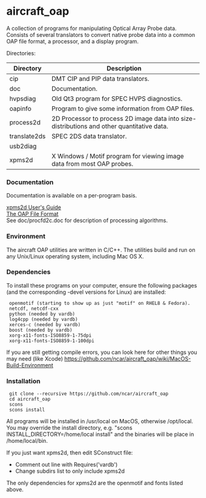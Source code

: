 # aircraft_oap
A collection of programs for manipulating Optical Array Probe data.  Consists of several translators to convert native probe data into a common OAP file format, a processor, and a display program. 

Directories:

| Directory | Description |
| ----------- | ----------------------------------------------------------------------------------------- |
| cip | DMT CIP and PIP data translators. |
| doc | Documentation. |
| hvpsdiag | Old Qt3 program for SPEC HVPS diagnostics. |
| oapinfo | Program to give some information from OAP files. |
| process2d | 2D Processor to process 2D image data into size-distributions and other quantitative data. |
| translate2ds | SPEC 2DS data translator. |
| usb2diag | |
| xpms2d | X Windows / Motif program for viewing image data from most OAP probes. |

### Documentation ###

Documentation is available on a per-program basis.

[xpms2d User's Guide](http://www.eol.ucar.edu/raf/software/xpms2d.html)\
[The OAP File Format](http://www.eol.ucar.edu/raf/software/OAPfiles.html)\
See doc/procfd2c.doc for description of processing algorithms.

### Environment ###
The aircraft OAP utilities are written in C/C++.  The utilities build and run on any Unix/Linux operating system, including Mac OS X.

### Dependencies ###

To install these programs on your computer, ensure the following packages (and the corresponding -devel versions for Linux) are installed:
```
 openmotif (starting to show up as just "motif" on RHEL8 & Fedora).
 netcdf, netcdf-cxx
 python (needed by vardb)
 log4cpp (needed by vardb)
 xerces-c (needed by vardb)
 boost (needed by vardb)
 xorg-x11-fonts-ISO8859-1-75dpi
 xorg-x11-fonts-ISO8859-1-100dpi
```
 
 If you are still getting compile errors, you can look here for other things you may need (like Xcode)
 https://github.com/ncar/aircraft_oap/wiki/MacOS-Build-Environment

### Installation ###
```
 git clone --recursive https://github.com/ncar/aircraft_oap
 cd aircraft_oap
 scons
 scons install
 ```
All programs will be installed in /usr/local on MacOS, otherwise /opt/local.  You may override the install directory, e.g. "scons INSTALL_DIRECTORY=/home/local install" and the binaries will be place in /home/local/bin.

If you just want xpms2d, then edit SConstruct file:
 * Comment out line with Requires('vardb')
 * Change subdirs list to only include xpms2d

The only dependencies for xpms2d are the openmotif and fonts listed above.
